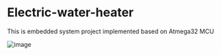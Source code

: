 # Electric-water-heater

This is embedded system project implemented based on Atmega32 MCU

![image](https://user-images.githubusercontent.com/71296059/216712428-810bddf3-ac9d-4124-b003-6b4f16a37c99.png)

